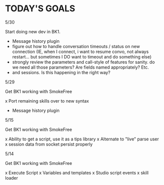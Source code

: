 # TODAY'S GOALS


5/30

Start doing new dev in BK1.

* Message history plugin
* figure out how to handle conversation timeouts / status on new connection (IE, when I connect, i want to resume convo, not always restart... but sometimes I DO want to timeout and do something else)
* strongly review the parameters and call-style of features for sanity. do we need all those parameters?  Are fields named appropriately?  Etc.
* and sessions.  Is this happening in the right way?

5/29

Get BK1 working with SmokeFree

x Port remaining skills over to new syntax
* Message history plugin


5/15

Get BK1 working with SmokeFree

x Ability to get a script, use it as a tips library
x Alternate to "live" parse user
x session data from socket persist properly

5/14

Get BK1 working with SmokeFree

x Execute Script
x Variables and templates
x Studio script events
x skill loader
